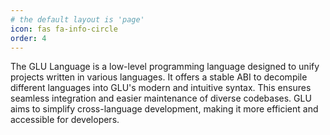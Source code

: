 ```yaml
---
# the default layout is 'page'
icon: fas fa-info-circle
order: 4
---
```


The GLU Language is a low-level programming language designed to unify projects written in various languages. It offers a stable ABI to decompile different languages into GLU's modern and intuitive syntax. This ensures seamless integration and easier maintenance of diverse codebases. GLU aims to simplify cross-language development, making it more efficient and accessible for developers.
